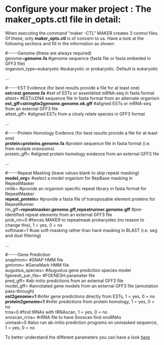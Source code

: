 # Configure your maker project : The maker_opts.ctl file in detail:

 
When executing the command "maker -CTL" MAKER creates 3 control files.
Of these, only **maker_opts.ctl** is of concern to us. Have a look at the following sections and fill in the information as shown:

\#-----Genome (these are always required)  
genome=**genome.fa** #genome sequence (fasta file or fasta embeded in GFF3 file)  
organism\_type=eukaryotic #eukaryotic or prokaryotic. Default is eukaryotic

...

\#-----EST Evidence (for best results provide a file for at least one)  
**est=est.genome.fa** #set of ESTs or assembled mRNA-seq in fasta format  
altest= #EST/cDNA sequence file in fasta format from an alternate organism  
**est\_gff=stringtie2genome.genome.ok.gff** #aligned ESTs or mRNA-seq from an external GFF3 file  
altest\_gff= #aligned ESTs from a closly relate species in GFF3 format

...

\#-----Protein Homology Evidence (for best results provide a file for at least one)  
**protein=proteins.genome.fa** #protein sequence file in fasta format (i.e. from mutiple oransisms)  
protein\_gff= #aligned protein homology evidence from an external GFF3 file

...

\#-----Repeat Masking (leave values blank to skip repeat masking)<br/>
**model\_org=** #select a model organism for RepBase masking in RepeatMasker  
rmlib= #provide an organism specific repeat library in fasta format for RepeatMasker   
**repeat\_protein=** #provide a fasta file of transposable element proteins for RepeatRunner  
rm\_gff=**repeatmasker.genome.gff,repeatrunner.genome.gff** #pre-identified repeat elements from an external GFF3 file  
prok\_rm=0 #forces MAKER to repeatmask prokaryotes (no reason to change this), 1 = yes, 0 = no  
softmask=1 #use soft-masking rather than hard-masking in BLAST (i.e. seg and dust filtering)

...

\#-----Gene Prediction  
snaphmm= #SNAP HMM file  
gmhmm= #GeneMark HMM file  
augustus\_species= #Augustus gene prediction species model  
fgenesh\_par\_file= #FGENESH parameter file  
pred\_gff= #ab-initio predictions from an external GFF3 file  
model\_gff= #annotated gene models from an external GFF3 file (annotation pass-through)  
**est2genome=1** #infer gene predictions directly from ESTs, 1 = yes, 0 = no  
**protein2genome=1** #infer predictions from protein homology, 1 = yes, 0 = no  
trna=0 #find tRNAs with tRNAscan, 1 = yes, 0 = no  
snoscan\_rrna= #rRNA file to have Snoscan find snoRNAs  
unmask=0 #also run ab-initio prediction programs on unmasked sequence, 1 = yes, 0 = no

To better understand the different parameters you can have a look [here](http://weatherby.genetics.utah.edu/MAKER/wiki/index.php/The_MAKER_control_files_explained) 
